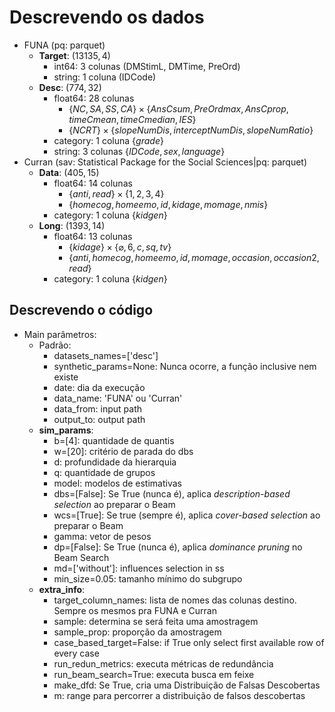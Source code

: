 # Descrevendo os dados

- FUNA (pq: parquet)
  - **Target**: $(13135, 4)$
    - int64: 3 colunas (DMStimL, DMTime, PreOrd)
    - string: 1 coluna (IDCode)
  - **Desc**: $(774, 32)$
    - float64: 28 colunas
      - $\{NC, SA, SS, CA\} \times \{AnsCsum, PreOrdmax, AnsCprop, timeCmean, timeCmedian, IES\}$
      - $\{NCRT\} \times \{slopeNumDis, interceptNumDis, slopeNumRatio\}$
    - category: 1 coluna $\{grade\}$
    - string: 3 colunas $\{IDCode, sex, language\}$
- Curran (sav: Statistical Package for the Social Sciences|pq: parquet)
  - **Data**: $(405, 15)$
    - float64: 14 colunas
      - $\{anti, read\} \times \{1, 2, 3, 4\}$
      - $\{homecog, homeemo, id, kidage, momage, nmis\}$
    - category: 1 coluna $\{kidgen\}$
  - **Long**: $(1393, 14)$
    - float64: 13 colunas
      - $\{kidage\} \times \{\varnothing, 6, c, sq, tv\}$
      - $\{anti, homecog, homeemo, id, momage, occasion, occasion2, read\}$
    - category: 1 coluna $\{kidgen\}$

## Descrevendo o código

- Main parâmetros:
  - Padrão:
    - datasets_names=['desc']
    - synthetic_params=None: Nunca ocorre, a função inclusive nem existe
    - date: dia da execução
    - data_name: 'FUNA' ou 'Curran'
    - data_from: input path
    - output_to: output path
  - **sim_params**:
    - b=[4]: quantidade de quantis
    - w=[20]: critério de parada do dbs
    - d: profundidade da hierarquia
    - q: quantidade de grupos
    - model: modelos de estimativas
    - dbs=[False]: Se True (nunca é), aplica _description-based selection_ ao preparar o Beam
    - wcs=[True]: Se true (sempre é), aplica _cover-based selection_ ao preparar o Beam
    - gamma: vetor de pesos
    - dp=[False]: Se True (nunca é), aplica _dominance pruning_ no Beam Search
    - md=['without']: influences selection in ss
    - min_size=0.05: tamanho mínimo do subgrupo
  - **extra_info**:
    - target_column_names: lista de nomes das colunas destino. Sempre os mesmos pra FUNA e Curran
    - sample: determina se será feita uma amostragem
    - sample_prop: proporção da amostragem
    - case_based_target=False: if True only select first available row of every case
    - run_redun_metrics: executa métricas de redundância
    - run_beam_search=True: executa busca em feixe
    - make_dfd: Se True, cria uma Distribuição de Falsas Descobertas
    - m: range para percorrer a distribuição de falsos descobertas
